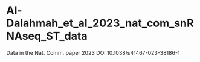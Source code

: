 # Al-Dalahmah_et_al_2023_nat_com_snRNAseq_ST_data
Data in the Nat. Comm. paper 2023 DOI:10.1038/s41467-023-38186-1
